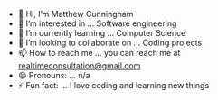 - 👋 Hi, I’m Matthew Cunningham
- 👀 I’m interested in ... Software engineering
- 🌱 I’m currently learning ... Computer Science
- 💞️ I’m looking to collaborate on ... Coding projects
- 📫 How to reach me ... you can reach me at realtimeconsultation@gmail.com
- 😄 Pronouns: ... n/a
- ⚡ Fun fact: ... I love coding and learning new things

<!---
Ascarilord/Ascarilord is a ✨ special ✨ repository because its `README.md` (this file) appears on your GitHub profile.
You can click the Preview link to take a look at your changes.
--->
